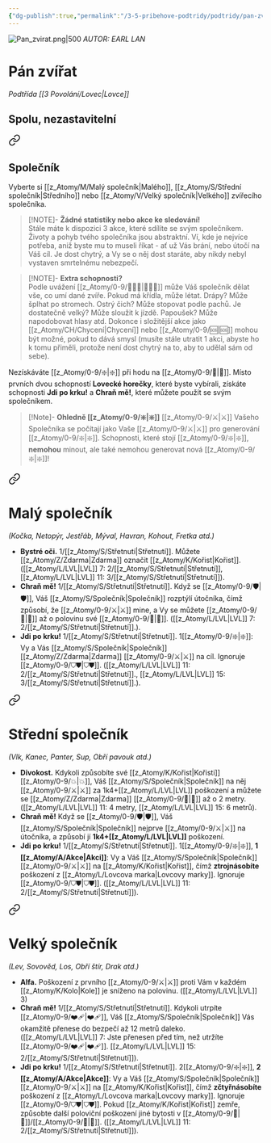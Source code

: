 ```yaml
---
{"dg-publish":true,"permalink":"/3-5-pribehove-podtridy/podtridy/pan-zvirat/"}
---
```


![Pan_zvirat.png|500](/img/user/z_img/Pan_zvirat.png)
*AUTOR: EARL LAN*
# Pán zvířat
*Podtřída [[3 Povolání/Lovec\|Lovce]]*
## **Spolu, nezastavitelní**

<div class="transclusion internal-embed is-loaded"><a class="markdown-embed-link" href="/z-atomy/s/spolecnik/" aria-label="Open link"><svg xmlns="http://www.w3.org/2000/svg" width="24" height="24" viewBox="0 0 24 24" fill="none" stroke="currentColor" stroke-width="2" stroke-linecap="round" stroke-linejoin="round" class="svg-icon lucide-link"><path d="M10 13a5 5 0 0 0 7.54.54l3-3a5 5 0 0 0-7.07-7.07l-1.72 1.71"></path><path d="M14 11a5 5 0 0 0-7.54-.54l-3 3a5 5 0 0 0 7.07 7.07l1.71-1.71"></path></svg></a><div class="markdown-embed">




## Společník
Vyberte si [[z_Atomy/M/Malý společník\|Malého]], [[z_Atomy/S/Střední společník\|Středního]]  nebo [[z_Atomy/V/Velký společník\|Velkého]] zvířecího společníka. 
>[!NOTE]- **Žádné statistiky nebo akce ke sledování!**  
>Stále máte k dispozici 3 akce, které sdílíte se svým společníkem. Životy a pohyb tvého společníka jsou abstraktní. Ví, kde je nejvíce potřeba, aniž byste mu to museli říkat - ať už Vás brání, nebo útočí na Váš cíl. Je dost chytrý, a Vy se o něj dost staráte, aby nikdy nebyl vystaven smrtelnému nebezpečí.

>[!NOTE]- **Extra schopnosti?**  
>Podle uvážení [[z_Atomy/0-9/🧙🏼‍♂️\|🧙🏼‍♂️]] může Váš společník dělat vše, co umí dané zvíře. Pokud má křídla, může létat. Drápy? Může šplhat po stromech. Ostrý čich? Může stopovat podle pachů. Je dostatečně velký? Může sloužit k jízdě. Papoušek? Může napodobovat hlasy atd. Dokonce i složitější akce jako [[z_Atomy/CH/Chycení\|Chycení]] nebo [[z_Atomy/0-9/🆘\|🆘]] mohou být možné, pokud to dává smysl (musíte stále utratit 1 akci, abyste ho k tomu přiměli, protože není dost chytrý na to, aby to udělal sám od sebe).

Nezískáváte [[z_Atomy/0-9/❇️\|❇️]] při hodu na [[z_Atomy/0-9/🏁\|🏁]]. Místo prvních dvou schopností **Lovecké horečky**, které byste vybírali, získáte schopnosti **Jdi po krku!** a **Chraň mě!**, které můžete použít se svým společníkem.





</div></div>


>[!Note]- **Ohledně [[z_Atomy/0-9/❇️\|❇️]]**
>[[z_Atomy/0-9/⚔️\|⚔️]] Vašeho Společníka se počítají jako Vaše [[z_Atomy/0-9/⚔️\|⚔️]] pro generování [[z_Atomy/0-9/❇️\|❇️]]. Schopnosti, které stojí [[z_Atomy/0-9/❇️\|❇️]], **nemohou** minout, ale také nemohou generovat nová [[z_Atomy/0-9/❇️\|❇️]]!


<div class="transclusion internal-embed is-loaded"><a class="markdown-embed-link" href="/z-atomy/m/maly-spolecnik/" aria-label="Open link"><svg xmlns="http://www.w3.org/2000/svg" width="24" height="24" viewBox="0 0 24 24" fill="none" stroke="currentColor" stroke-width="2" stroke-linecap="round" stroke-linejoin="round" class="svg-icon lucide-link"><path d="M10 13a5 5 0 0 0 7.54.54l3-3a5 5 0 0 0-7.07-7.07l-1.72 1.71"></path><path d="M14 11a5 5 0 0 0-7.54-.54l-3 3a5 5 0 0 0 7.07 7.07l1.71-1.71"></path></svg></a><div class="markdown-embed">




# Malý společník
*(Kočka, Netopýr, Jestřáb, Mýval, Havran, Kohout, Fretka atd.)*
- **Bystré oči.** 1/[[z_Atomy/S/Střetnutí\|Střetnutí]]. Můžete [[z_Atomy/Z/Zdarma\|Zdarma]] označit [[z_Atomy/K/Kořist\|Kořist]]. ([[z_Atomy/L/LVL\|LVL]] 7: 2/[[z_Atomy/S/Střetnutí\|Střetnutí]], [[z_Atomy/L/LVL\|LVL]] 11: 3/[[z_Atomy/S/Střetnutí\|Střetnutí]]).
- **Chraň mě!** 1/[[z_Atomy/S/Střetnutí\|Střetnutí]]. Když se [[z_Atomy/0-9/🛡️\|🛡️]], Váš [[z_Atomy/S/Společník\|Společník]] rozptýlí útočníka, čímž způsobí, že [[z_Atomy/0-9/⚔️\|⚔️]] mine, a Vy se můžete [[z_Atomy/0-9/🥾\|🥾]] až o polovinu své [[z_Atomy/0-9/🏃\|🏃]]. ([[z_Atomy/L/LVL\|LVL]] 7: 2/[[z_Atomy/S/Střetnutí\|Střetnutí]].).
- **Jdi po krku!** 1/[[z_Atomy/S/Střetnutí\|Střetnutí]]. 1[[z_Atomy/0-9/❇️\|❇️]]: Vy a Vás [[z_Atomy/S/Společník\|Společník]] [[z_Atomy/Z/Zdarma\|Zdarma]] [[z_Atomy/0-9/⚔️\|⚔️]] na cíl. Ignoruje [[z_Atomy/0-9/⛉⛊\|⛉⛊]]. ([[z_Atomy/L/LVL\|LVL]] 11: 2/[[z_Atomy/S/Střetnutí\|Střetnutí]]., [[z_Atomy/L/LVL\|LVL]] 15: 3/[[z_Atomy/S/Střetnutí\|Střetnutí]].).

</div></div>


<div class="transclusion internal-embed is-loaded"><a class="markdown-embed-link" href="/z-atomy/s/stredni-spolecnik/" aria-label="Open link"><svg xmlns="http://www.w3.org/2000/svg" width="24" height="24" viewBox="0 0 24 24" fill="none" stroke="currentColor" stroke-width="2" stroke-linecap="round" stroke-linejoin="round" class="svg-icon lucide-link"><path d="M10 13a5 5 0 0 0 7.54.54l3-3a5 5 0 0 0-7.07-7.07l-1.72 1.71"></path><path d="M14 11a5 5 0 0 0-7.54-.54l-3 3a5 5 0 0 0 7.07 7.07l1.71-1.71"></path></svg></a><div class="markdown-embed">




# Střední společník
*(Vlk, Kanec, Panter, Sup, Obří pavouk atd.)*
- **Divokost.** Kdykoli způsobíte své [[z_Atomy/K/Kořist\|Kořisti]] [[z_Atomy/0-9/💥\|💥]], Váš [[z_Atomy/S/Společník\|Společník]] na něj [[z_Atomy/0-9/⚔️\|⚔️]] za 1k4+[[z_Atomy/L/LVL\|LVL]] poškození a můžete se [[z_Atomy/Z/Zdarma\|Zdarma]] [[z_Atomy/0-9/🥾\|🥾]] až o 2 metry. ([[z_Atomy/L/LVL\|LVL]] 11: 4 metry, [[z_Atomy/L/LVL\|LVL]] 15: 6 metrů).
- **Chraň mě!** Když se [[z_Atomy/0-9/🛡️\|🛡️]], Váš [[z_Atomy/S/Společník\|Společník]] nejprve [[z_Atomy/0-9/⚔️\|⚔️]] na útočníka, a způsobí jí **1k4+[[z_Atomy/L/LVL\|LVL]]** poškození.
- **Jdi po krku!** 1/[[z_Atomy/S/Střetnutí\|Střetnutí]]. 1[[z_Atomy/0-9/❇️\|❇️]], **1 [[z_Atomy/A/Akce\|Akci]]**: Vy a Váš [[z_Atomy/S/Společník\|Společník]] [[z_Atomy/0-9/⚔️\|⚔️]] na [[z_Atomy/K/Kořist\|Kořist]], čímž **ztrojnásobíte** poškození z [[z_Atomy/L/Lovcova marka\|Lovcovy marky]]. Ignoruje [[z_Atomy/0-9/⛉⛊\|⛉⛊]]. ([[z_Atomy/L/LVL\|LVL]] 11: 2/[[z_Atomy/S/Střetnutí\|Střetnutí]]).

</div></div>


<div class="transclusion internal-embed is-loaded"><a class="markdown-embed-link" href="/z-atomy/v/velky-spolecnik/" aria-label="Open link"><svg xmlns="http://www.w3.org/2000/svg" width="24" height="24" viewBox="0 0 24 24" fill="none" stroke="currentColor" stroke-width="2" stroke-linecap="round" stroke-linejoin="round" class="svg-icon lucide-link"><path d="M10 13a5 5 0 0 0 7.54.54l3-3a5 5 0 0 0-7.07-7.07l-1.72 1.71"></path><path d="M14 11a5 5 0 0 0-7.54-.54l-3 3a5 5 0 0 0 7.07 7.07l1.71-1.71"></path></svg></a><div class="markdown-embed">




# Velký společník
*(Lev, Sovověd, Los, Obří štír, Drak atd.)*
- **Alfa.** Poškození z prvního [[z_Atomy/0-9/⚔️\|⚔️]] proti Vám v každém [[z_Atomy/K/Kolo\|Kole]] je sníženo na polovinu. ([[z_Atomy/L/LVL\|LVL]] 3)
- **Chraň mě!** 1/[[z_Atomy/S/Střetnutí\|Střetnutí]]. Kdykoli utrpíte [[z_Atomy/0-9/❤️‍🩹\|❤️‍🩹]], Váš [[z_Atomy/S/Společník\|Společník]] Vás okamžitě přenese do bezpečí až 12 metrů daleko. ([[z_Atomy/L/LVL\|LVL]] 7: Jste přenesen před tím, než utržíte [[z_Atomy/0-9/❤️‍🩹\|❤️‍🩹]]. [[z_Atomy/L/LVL\|LVL]] 15: 2/[[z_Atomy/S/Střetnutí\|Střetnutí]]).
- **Jdi po krku!** 1/[[z_Atomy/S/Střetnutí\|Střetnutí]]. 2[[z_Atomy/0-9/❇️\|❇️]], **2 [[z_Atomy/A/Akce\|Akce]]**: Vy a Váš [[z_Atomy/S/Společník\|Společník]] [[z_Atomy/0-9/⚔️\|⚔️]] na [[z_Atomy/K/Kořist\|Kořist]], čímž **zčtyřnásobíte** poškození z [[z_Atomy/L/Lovcova marka\|Lovcovy marky]]. Ignoruje [[z_Atomy/0-9/⛉⛊\|⛉⛊]]. Pokud [[z_Atomy/K/Kořist\|Kořist]] zemře, způsobte další poloviční poškození jiné bytosti v [[z_Atomy/0-9/🫱\|🫱]]/[[z_Atomy/0-9/🏹\|🏹]]. ([[z_Atomy/L/LVL\|LVL]] 11: 2/[[z_Atomy/S/Střetnutí\|Střetnutí]]).

</div></div>

